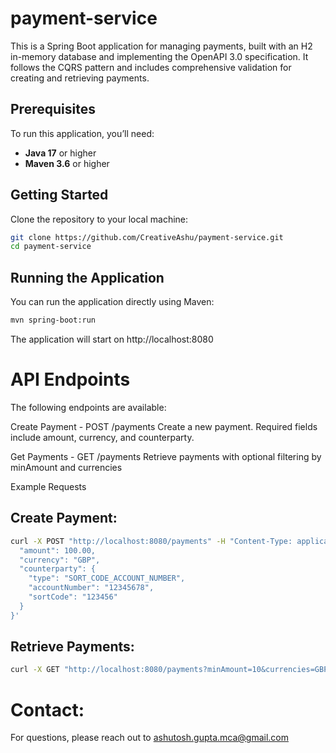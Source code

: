# payment-service

This is a Spring Boot application for managing payments, built with an H2 in-memory database and implementing the OpenAPI 3.0 specification. It follows the CQRS pattern and includes comprehensive validation for creating and retrieving payments.

## Prerequisites

To run this application, you’ll need:

- **Java 17** or higher
- **Maven 3.6** or higher

## Getting Started

Clone the repository to your local machine:

```bash
git clone https://github.com/CreativeAshu/payment-service.git
cd payment-service
```

## Running the Application
You can run the application directly using Maven:

```bash
mvn spring-boot:run
```
The application will start on http://localhost:8080


# API Endpoints
The following endpoints are available:

Create Payment - POST /payments
Create a new payment. Required fields include amount, currency, and counterparty.

Get Payments - GET /payments
Retrieve payments with optional filtering by minAmount and currencies

Example Requests
## Create Payment:

```bash
curl -X POST "http://localhost:8080/payments" -H "Content-Type: application/json" -d '{
  "amount": 100.00,
  "currency": "GBP",
  "counterparty": {
    "type": "SORT_CODE_ACCOUNT_NUMBER",
    "accountNumber": "12345678",
    "sortCode": "123456"
  }
}'
```

## Retrieve Payments:

```bash
curl -X GET "http://localhost:8080/payments?minAmount=10&currencies=GBP,USD" -H "accept: application/json"
```

# Contact:
For questions, please reach out to ashutosh.gupta.mca@gmail.com
